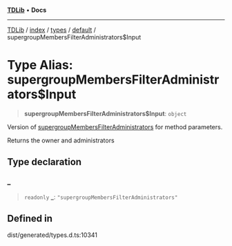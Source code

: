 [**TDLib**](../../../../../../README.md) • **Docs**

***

[TDLib](../../../../../../modules.md) / [index](../../../../../README.md) / [types](../../../README.md) / [default](../README.md) / supergroupMembersFilterAdministrators$Input

# Type Alias: supergroupMembersFilterAdministrators$Input

> **supergroupMembersFilterAdministrators$Input**: `object`

Version of [supergroupMembersFilterAdministrators](supergroupMembersFilterAdministrators.md) for method parameters.

Returns the owner and administrators

## Type declaration

### \_

> `readonly` **\_**: `"supergroupMembersFilterAdministrators"`

## Defined in

dist/generated/types.d.ts:10341
